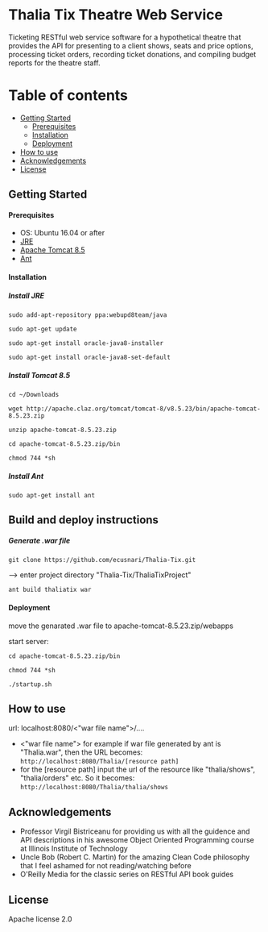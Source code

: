 # Thalia Tix Theatre Web Service
Ticketing RESTful web service software for a hypothetical theatre that provides the API for presenting to a client shows, seats and price options, processing ticket orders, recording ticket donations, and compiling budget reports for the theatre staff. 

Table of contents
=================

<!--ts-->
   * [Getting Started](#getting-started)
      * [Prerequisites](#prerequisites)
      * [Installation](#installation)
      * [Deployment](#deployment)
   * [How to use](#how-to-use)
   * [Acknowledgements](#acknowledgements)
   * [License](#license)
<!--te-->


## Getting Started

#### Prerequisites

* OS: Ubuntu 16.04 or after
* [JRE](#install-jre)
* [Apache Tomcat 8.5](#install-tomcat-8.5)
* [Ant](#install-ant)

#### Installation

##### Install JRE
```
sudo add-apt-repository ppa:webupd8team/java

sudo apt-get update

sudo apt-get install oracle-java8-installer

sudo apt-get install oracle-java8-set-default
```

##### Install Tomcat 8.5
```
cd ~/Downloads

wget http://apache.claz.org/tomcat/tomcat-8/v8.5.23/bin/apache-tomcat-8.5.23.zip

unzip apache-tomcat-8.5.23.zip

cd apache-tomcat-8.5.23.zip/bin

chmod 744 *sh
```

##### Install Ant
`sudo apt-get install ant`

## Build and deploy instructions

##### Generate .war file
`git clone https://github.com/ecusnari/Thalia-Tix.git`

--> enter project directory "Thalia-Tix/ThaliaTixProject"

`ant build thaliatix war`

#### Deployment
move the genarated .war file to apache-tomcat-8.5.23.zip/webapps

start server:

```
cd apache-tomcat-8.5.23.zip/bin

chmod 744 *sh

./startup.sh
```

## How to use

url: localhost:8080/<"war file name">/....
- <"war file name"> for example if war file generated by ant is "Thalia.war", then the URL becomes: `http://localhost:8080/Thalia/[resource path]`
- for the [resource path] input the url of the resource like "thalia/shows", "thalia/orders" etc. So it becomes: `http://localhost:8080/Thalia/thalia/shows`

## Acknowledgements
* Professor Virgil Bistriceanu for providing us with all the guidence and API descriptions in his awesome Object Oriented Programming course at Illinois Institute of Technology
* Uncle Bob (Robert C. Martin) for the amazing Clean Code philosophy that I feel ashamed for not reading/watching before
* O'Reilly Media for the classic series on RESTful API book guides

## License
Apache license 2.0
